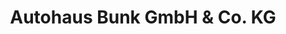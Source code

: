 ---
title: "Autohaus Bunk GmbH & Co. KG"
url: /saarbruecken/autohaus-bunk-gmbh-und-co-kg/
shop: Autohaus
---